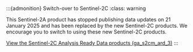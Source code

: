 :::{admonition} Switch-over to Sentinel-2C
:class: warning

This Sentinel-2A product has stopped publishing data updates on 21 January 2025 and has been replaced by the new Sentinel-2C products. We encourage you to switch to using these new Sentinel-2C products.

[View the Sentinel-2C Analysis Ready Data products (ga_s2cm_ard_3)](/data/category/sentinel-2c-analysis-ready-data/)
:::
